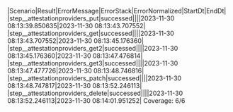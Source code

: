 |Scenario|Result|ErrorMessage|ErrorStack|ErrorNormalized|StartDt|EndDt|
|step__attestationproviders_put|successed||||2023-11-30 08:13:39.850635|2023-11-30 08:13:43.707552|
|step__attestationproviders_get|successed||||2023-11-30 08:13:43.707552|2023-11-30 08:13:45.176360|
|step__attestationproviders_get2|successed||||2023-11-30 08:13:45.176360|2023-11-30 08:13:47.476814|
|step__attestationproviders_get3|successed||||2023-11-30 08:13:47.477726|2023-11-30 08:13:48.746816|
|step__attestationproviders_patch|successed||||2023-11-30 08:13:48.747817|2023-11-30 08:13:52.246113|
|step__attestationproviders_delete|successed||||2023-11-30 08:13:52.246113|2023-11-30 08:14:01.951252|
Coverage: 6/6
